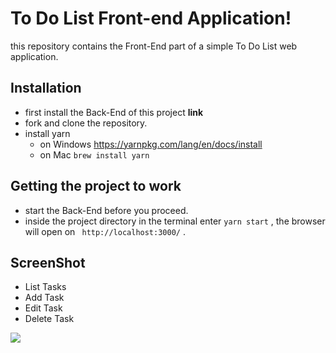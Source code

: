 # To Do List Front-end Application!
this repository contains the Front-End part of a simple To Do List web application.



## Installation

- first install the Back-End of this project **link**
- fork and clone the repository.
- install yarn 
	- on Windows https://yarnpkg.com/lang/en/docs/install 
	- on Mac ``` brew install yarn ```

## Getting the project to work 
- start the Back-End before you proceed.
- inside the project directory in the terminal enter ``` yarn start ``` , the browser will open on ``` http://localhost:3000/``` .

## ScreenShot
- List Tasks
- Add Task
- Edit Task
- Delete Task

![](https://media.giphy.com/media/kIFg7UVMFH7rUEtNAG/giphy.gif) 
